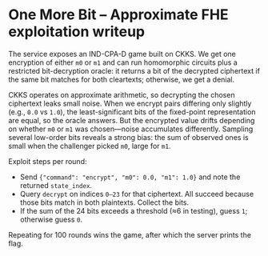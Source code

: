 # One More Bit – Approximate FHE exploitation writeup

The service exposes an IND-CPA-D game built on CKKS. We get one encryption of either `m0` or `m1` and can run homomorphic circuits plus a restricted bit-decryption oracle: it returns a bit of the decrypted ciphertext if the same bit matches for both cleartexts; otherwise, we get a denial.

CKKS operates on approximate arithmetic, so decrypting the chosen ciphertext leaks small noise. When we encrypt pairs differing only slightly (e.g., `0.0` vs `1.0`), the least-significant bits of the fixed-point representation are equal, so the oracle answers. But the encrypted value drifts depending on whether `m0` or `m1` was chosen—noise accumulates differently. Sampling several low-order bits reveals a strong bias: the sum of observed ones is small when the challenger picked `m0`, large for `m1`.

Exploit steps per round:
- Send `{"command": "encrypt", "m0": 0.0, "m1": 1.0}` and note the returned `state_index`.
- Query `decrypt` on indices `0–23` for that ciphertext. All succeed because those bits match in both plaintexts. Collect the bits.
- If the sum of the 24 bits exceeds a threshold (≈6 in testing), guess `1`; otherwise guess `0`.

Repeating for 100 rounds wins the game, after which the server prints the flag.
